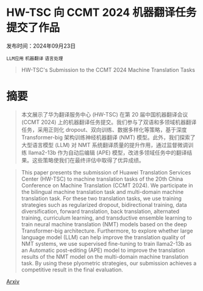 # HW-TSC 向 CCMT 2024 机器翻译任务提交了作品

发布时间：2024年09月23日

`LLM应用` `机器翻译` `语言处理`

> HW-TSC's Submission to the CCMT 2024 Machine Translation Tasks

# 摘要

> 本文展示了华为翻译服务中心 (HW-TSC) 在第 20 届中国机器翻译会议 (CCMT 2024) 上的机器翻译任务提交。我们参与了双语和多领域机器翻译任务，采用正则化 dropout、双向训练、数据多样化等策略，基于深度 Transformer-big 架构训练神经机器翻译 (NMT) 模型。此外，我们探索了大型语言模型 (LLM) 对 NMT 系统翻译质量的提升作用，通过监督微调训练 llama2-13b 作为自动后编辑 (APE) 模型，改进多领域任务中的翻译结果。这些策略使我们在最终评估中取得了优异成绩。

> This paper presents the submission of Huawei Translation Services Center (HW-TSC) to machine translation tasks of the 20th China Conference on Machine Translation (CCMT 2024). We participate in the bilingual machine translation task and multi-domain machine translation task. For these two translation tasks, we use training strategies such as regularized dropout, bidirectional training, data diversification, forward translation, back translation, alternated training, curriculum learning, and transductive ensemble learning to train neural machine translation (NMT) models based on the deep Transformer-big architecture. Furthermore, to explore whether large language model (LLM) can help improve the translation quality of NMT systems, we use supervised fine-tuning to train llama2-13b as an Automatic post-editing (APE) model to improve the translation results of the NMT model on the multi-domain machine translation task. By using these plyometric strategies, our submission achieves a competitive result in the final evaluation.

[Arxiv](https://arxiv.org/abs/2409.14842)
